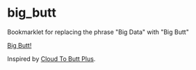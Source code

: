 # big_butt

Bookmarklet for replacing the phrase "Big Data" with "Big Butt"

[Big Butt!](http://htmlpreview.github.io/?https://github.com/andrei-m/big_butt/blob/master/big_butt.html)

Inspired by [Cloud To Butt Plus](https://chrome.google.com/webstore/detail/cloud-to-butt-plus/apmlngnhgbnjpajelfkmabhkfapgnoai).
